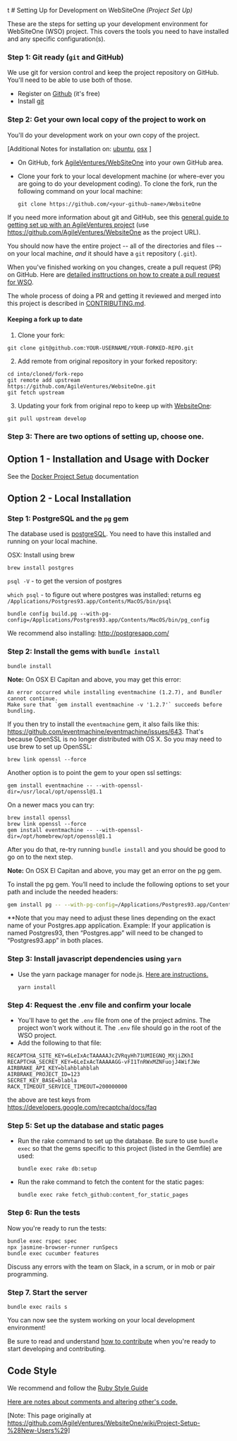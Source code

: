 t # Setting Up for Development on WebSiteOne _(Project Set Up)_

These are the steps for setting up your development environment for WebSiteOne (WSO) project.
This covers the tools you need to have installed and any specific configuration(s).


### Step 1: Git ready (`git` and GitHub)
We use git for version control and keep the project repository on GitHub.
You'll need to be able to use both of those.

* Register on [Github](http://github.com)  (it's free)
* Install [git](https://git-scm.com/)

### Step 2: Get your own local copy of the project to work on
You'll do your development work on your own copy of the project.

[Additional Notes for installation on: [ubuntu](https://github.com/AgileVentures/WebsiteOne/tree/develop/docs/ubuntu), [osx](https://github.com/AgileVentures/WebsiteOne/tree/develop/docs/osx) ]

* On GitHub, fork [AgileVentures/WebSiteOne](https://help.github.com/articles/fork-a-repo/) into your own GitHub area. 
* Clone your fork to your local development machine (or where-ever you are going to do your development coding).
  To clone the fork, run the following command on your local machine:
    
    `git clone https://github.com/<your-github-name>/WebsiteOne`

If you need more information about git and GitHub, see this [general guide to getting set up with an AgileVentures project](http://www.agileventures.org/articles/project-setup-new-users) (use https://github.com/AgileVentures/WebsiteOne as the project URL).


You should now have the entire project -- all of the directories and files -- on your local machine, _and_ it should have a `git` repository (`.git`).

When you've finished working on you changes, create a pull request (PR) on GitHub. Here are [detailed insttructions on how to create a pull request for WSO](how_to_submit_a_pull_request_on_github.md).

The whole process of doing a PR and getting it reviewed and merged into this project is described in [CONTRIBUTING.md](../CONTRIBUTING.md).

#### Keeping a fork up to date
1. Clone your fork:
```
git clone git@github.com:YOUR-USERNAME/YOUR-FORKED-REPO.git
```

2. Add remote from original repository in your forked repository:
```
cd into/cloned/fork-repo
git remote add upstream https://github.com/AgileVentures/WebsiteOne.git
git fetch upstream
```
3. Updating your fork from original repo to keep up with [WebsiteOne](https://github.com/AgileVentures/WebsiteOne):
```
git pull upstream develop
```

### Step 3: There are two options of setting up, choose one.

## Option 1 - Installation and Usage with Docker
See the [Docker Project Setup](../docker/README.md) documentation

## Option 2 - Local Installation

### Step 1: PostgreSQL and the `pg` gem
The database used is [postgreSQL](https://www.postgresql.org/).  You need to have this installed and running on your local machine. 

OSX: Install using brew

`brew install postgres`

`psql -V` - to get the version of postgres

`which psql` - to figure out where postgres was installed: returns eg `/Applications/Postgres93.app/Contents/MacOS/bin/psql`

`bundle config build.pg --with-pg-config=/Applications/Postgres93.app/Contents/MacOS/bin/pg_config`

We recommend also installing: http://postgresapp.com/


### Step 2: Install the gems with `bundle install`

    bundle install

**Note:** On OSX El Capitan and above, you may get this error:

    An error occurred while installing eventmachine (1.2.7), and Bundler cannot continue.
    Make sure that `gem install eventmachine -v '1.2.7'` succeeds before bundling.

If you then try to install the `eventmachine` gem, it also fails like this: https://github.com/eventmachine/eventmachine/issues/643.
 That's because OpenSSL is no longer distributed with OS X. So you may need to use brew to set up OpenSSL:

    brew link openssl --force

Another option is to point the gem to your open ssl settings:

```
gem install eventmachine -- --with-openssl-dir=/usr/local/opt/openssl@1.1
```

On a newer macs you can try:

```
brew install openssl
brew link openssl --force
gem install eventmachine -- --with-openssl-dir=/opt/homebrew/opt/openssl@1.1
```

After you do that, re-try running `bundle install` and you should be good to go on to the next step.

**Note:** On OSX El Capitan and above, you may get an error on the pg gem.

To install the pg gem. You’ll need to include the following options to set your path and include the needed headers:

```bash
gem install pg -- --with-pg-config=/Applications/Postgres93.app/Contents/MacOS/bin/pg_config --with-pg-include='/Applications/Postgres93.app/Contents/MacOS/include/'
```
**Note that you may need to adjust these lines depending on the exact name of your Postgres.app application. Example:
If your application is named Postgres93, then “Postgres.app” will need to be changed to “Postgres93.app” in both places.

    
### Step 3: Install javascript dependencies using `yarn`

* Use the yarn package manager for node.js.  [Here are instructions.](https://www.digitalocean.com/community/tutorials/how-to-install-and-use-the-yarn-package-manager-for-node-js)

    `yarn install`

### Step 4: Request the .env file and confirm your locale
    
* You'll have to get the `.env` file from one of the project admins.  The project won't work without it.  The `.env` file should go in the root of the WSO project.
* Add the following to that file:

```
RECAPTCHA_SITE_KEY=6LeIxAcTAAAAAJcZVRqyHh71UMIEGNQ_MXjiZKhI
RECAPTCHA_SECRET_KEY=6LeIxAcTAAAAAGG-vFI1TnRWxMZNFuojJ4WifJWe
AIRBRAKE_API_KEY=blahblahblah
AIRBRAKE_PROJECT_ID=123
SECRET_KEY_BASE=blabla
RACK_TIMEOUT_SERVICE_TIMEOUT=200000000
```

the above are test keys from https://developers.google.com/recaptcha/docs/faq

    

### Step 5: Set up the database and static pages

* Run the rake command to set up the database.  Be sure to use `bundle exec` so that the gems specific to this project (listed in the Gemfile) are used:

    `bundle exec rake db:setup`

* Run the rake command to fetch the content for the static pages:

    `bundle exec rake fetch_github:content_for_static_pages`
    
### Step 6: Run the tests

Now you're ready to run the tests:

    bundle exec rspec spec
    npx jasmine-browser-runner runSpecs
    bundle exec cucumber features

Discuss any errors with the team on Slack, in a scrum, or in mob or pair programming.

### Step 7. Start the server

    bundle exec rails s
    
You can now see the system working on your local development environment!
    
Be sure to read and understand [how to contribute](../CONTRIBUTING.md) when you're ready to start developing and contributing.
 




## Code Style

We recommend and follow the [Ruby Style Guide](https://github.com/bbatsov/ruby-style-guide)

[Here are notes about comments and altering other's code.](code_style_conventions.md)




[Note: This page originally at https://github.com/AgileVentures/WebsiteOne/wiki/Project-Setup-%28New-Users%29]

